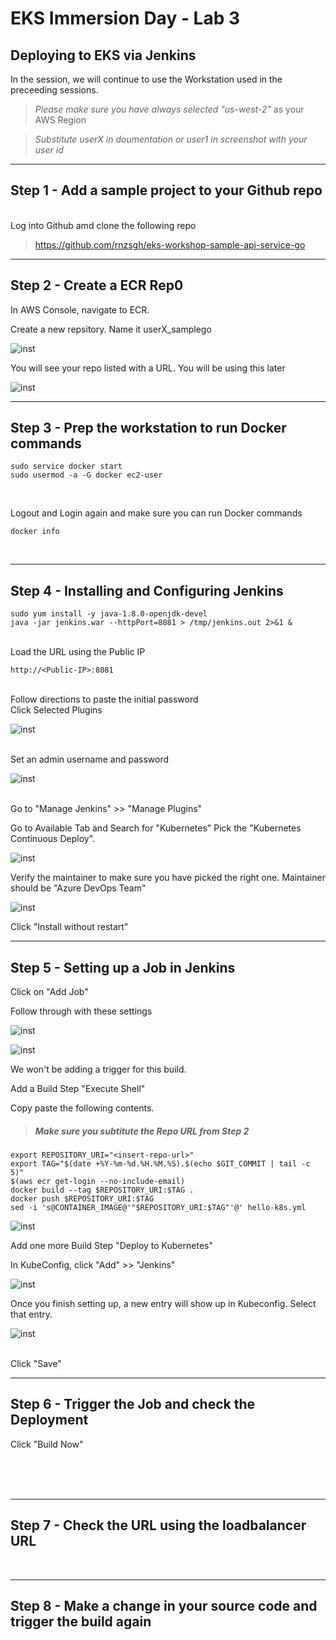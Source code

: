 
# EKS Immersion Day - Lab 3
## Deploying to EKS via Jenkins

In the session, we will continue to use the Workstation used in the preceeding sessions.

> *Please make sure you have always selected "us-west-2"* as your AWS Region

> *Substitute userX in doumentation or user1 in screenshot with your user id*


----
Step 1 - Add a sample project to your Github repo
----

<br/>
Log into Github amd clone the following repo

> https://github.com/rnzsgh/eks-workshop-sample-api-service-go



----
Step 2 - Create a ECR Rep0
----

In AWS Console, navigate to ECR.

Create a new repsitory. Name it userX_samplego

![inst](https://github.com/nclouds/immersion-day-eks/blob/master/lab3/repo_create.png)

You will see your repo listed with a URL. You will be using this later

![inst](https://github.com/nclouds/immersion-day-eks/blob/master/lab3/ecr_repo.png)


----
Step 3 - Prep the workstation to run Docker commands
----

```
sudo service docker start
sudo usermod -a -G docker ec2-user
```

<br/>

Logout and Login again and make sure you can run Docker commands

```
docker info
```
<br/>
     
----
Step 4 - Installing and Configuring Jenkins
----

```
sudo yum install -y java-1.8.0-openjdk-devel
java -jar jenkins.war --httpPort=8081 > /tmp/jenkins.out 2>&1 &
```
<br/>
Load the URL using the Public IP

```
http://<Public-IP>:8081
```

<br/>
Follow directions to paste the initial password


<br/>
Click Selected Plugins

![inst](https://github.com/nclouds/immersion-day-eks/blob/master/lab3/install_selected.png)

<br/>
Set an admin username and password

![inst](https://github.com/nclouds/immersion-day-eks/blob/master/lab3/admin_user.png)


<br/>
Go to "Manage Jenkins" >> "Manage Plugins"

Go to Available Tab and Search for "Kubernetes"
Pick the "Kubernetes Continuous Deploy". 

![inst](https://github.com/nclouds/immersion-day-eks/blob/master/lab3/search.png)

Verify the maintainer to make sure you have picked the right one. Maintainer should be "Azure DevOps Team"

![inst](https://github.com/nclouds/immersion-day-eks/blob/master/lab3/kub_plugin.png)

Click "Install without restart"


----
Step 5 - Setting up a Job in Jenkins
----

Click on "Add Job"

Follow through with these settings

![inst](https://github.com/nclouds/immersion-day-eks/blob/master/lab3/config.png)

![inst](https://github.com/nclouds/immersion-day-eks/blob/master/lab3/git.png)

We won't be adding a trigger for this build.

Add a Build Step "Execute Shell"

Copy paste the following contents. 
> ##### Make sure you subtitute the Repo URL from Step 2 

```
export REPOSITORY_URI="<insert-repo-url>"
export TAG="$(date +%Y-%m-%d.%H.%M.%S).$(echo $GIT_COMMIT | tail -c 5)"
$(aws ecr get-login --no-include-email)
docker build --tag $REPOSITORY_URI:$TAG .
docker push $REPOSITORY_URI:$TAG
sed -i 's@CONTAINER_IMAGE@'"$REPOSITORY_URI:$TAG"'@' hello-k8s.yml
```

![inst](https://github.com/nclouds/immersion-day-eks/blob/master/lab3/build_stage.png)

Add one more Build Step "Deploy to Kubernetes"


In KubeConfig, click "Add" >> "Jenkins"

![inst](https://github.com/nclouds/immersion-day-eks/blob/master/lab3/credentials.png)


Once you finish setting up, a new entry will show up in Kubeconfig. Select that entry.

![inst](https://github.com/nclouds/immersion-day-eks/blob/master/lab3/deploy_stage.png)


<br/>
Click "Save"


----
Step 6 - Trigger the Job and check the Deployment
----

Click "Build Now"


<br/><br/><br/>


----
Step 7 - Check the URL using the loadbalancer URL
----

<br/>

----
Step 8 - Make a change in your source code and trigger the build again
----

